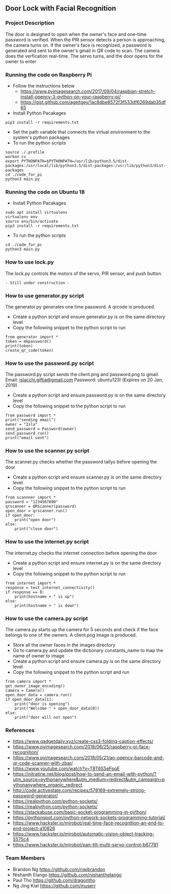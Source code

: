 ## Door Lock with Facial Recognition

### Project Description
The door is designed to open when the owner's face and one-time password is verified. When the PIR 
sensor detects a person is approaching, the camera turns on. If the owner's face is recognized, a 
password is generated and sent to the owner's gmail in QR code to scan. The camera does the 
verfication real-time. The servo turns, and the door opens for the owner to enter


### Running the code on Raspberry Pi
- Follow the instructions below
    - https://www.pyimagesearch.com/2017/09/04/raspbian-stretch-install-opencv-3-python-on-your-raspberry-pi/
    - https://gist.github.com/ageitgey/1ac8dbe8572f3f533df6269dab35df65
- Install Python Pacakages
```
pip3 install -r requirements.txt
```
- Set the path variable that connects the virtual environment to the system's python packages 
- To run the python scripts
```
source ./.profile
workon cv
export PYTHONPATH=$PYTHONPATH=/usr/lib/python3.5/dist-packages:/usr/local/lib/python3.5/dist-packages:/usr/lib/python3/dist-packages
cd ./code_for_pi
python3 main.py
```

### Running the code on Ubuntu 18
- Install Python Pacakages
```
sudo apt install virtualenv
virtualenv env
source env/bin/activate
pip3 install -r requirements.txt
```
- To run the python scripts
```
cd ./code_for_pc
python3 main.py
```

### How to use lock.py
The lock.py controls the motors of the servo, PIR sensor, and push button.
```
- Still under construction -
```

### How to use generator.py script
The generator.py generates one time password. A qrcode is produced.
- Create a python script and ensure generator.py is on the same directory level
- Copy the following snippet to the python script to run
```
from generator import *
token = mkpassword()
print(token)
create_qr_code(token)
```

### How to use the password.py script
The password.py script sends the client.png and password.png to gmail. Email: islacchi.giftia@gmail.com Password: ubuntu123! (Expires on 20 Jan, 2019)
- Create a python script and ensure password.py is on the same directory level
- Copy the following snippet to the python script to run
```
from password import *
print("sending email")
owner = "Isla"
send_password = Password(owner)
send_password.run()
print("email sent")
```

### How to use the scanner.py script
The scanner.py checks whether the password tallys before opening the door
- Create a python script and ensure scanner.py is on the same directory level
- Copy the following snippet to the python script to run
```
from scannner import *
password = "1234567890"
qrscanner = QRScanner(password)
open_door = qrscanner.run()
if open_door:
    print("open door")
else:
    print("close door")
```

### How to use the internet.py script
The internet.py checks the internet connection before opening the door
- Create a python script and ensure internet.py is on the same directory level
- Copy the following snippet to the python script to run
```
from internet import *
response = test_internet_connectivity()
if response == 0:
    print(hostname + " is up")
else:
    print(hostname + " is down")
```

### How to use the camera.py script
The camera.py starts up the camera for 5 seconds and check if the face belongs to one of the owners. A client.png image is produced.
- Store all the owner faces in the images directory
- Go to camera.py and update the dictionary constants_name to map the name of owner to image
- Create a python script and ensure camera.py is on the same directory level
- Copy the following snippet to the python script and run
```
from camera import *
get_owner_image_encoding()                  
camera = Camera()                          
open_door_data = camera.run()              
if open_door_data[1]:
    print("door is opening")
    print("Welcome " + open_door_data[0])
else:
    print("door will not open")
```

### References
- https://www.gadgetdaily.xyz/create-css3-folding-caption-effects/
- https://www.pyimagesearch.com/2018/06/25/raspberry-pi-face-recognition/
- https://www.pyimagesearch.com/2018/05/21/an-opencv-barcode-and-qr-code-scanner-with-zbar/
- https://www.youtube.com/watch?v=T8T6S5eFpqE
- https://nitratine.net/blog/post/how-to-send-an-email-with-python/?utm_source=pythonanywhere&utm_medium=redirect&utm_campaign=pythonanywhere_organic_redirect
- http://code.activestate.com/recipes/578169-extremely-strong-password-generator/
- https://realpython.com/python-sockets/
- https://realpython.com/python-sockets/
- https://stackabuse.com/basic-socket-programming-in-python/
- https://pythonspot.com/python-network-sockets-programming-tutorial/
- https://www.hackster.io/mjrobot/real-time-face-recognition-an-end-to-end-project-a10826
- https://www.hackster.io/mjrobot/automatic-vision-object-tracking-5575c4
- https://www.hackster.io/mjrobot/pan-tilt-multi-servo-control-b67791

### Team Members
- Brandon Ng https://github.com/nwjbrandon
- Nishanth Elango https://github.com/nishanthelango
- Paul Tho https://github.com/dragontho
- Ng Jing Kiat https://github.com/muserr
